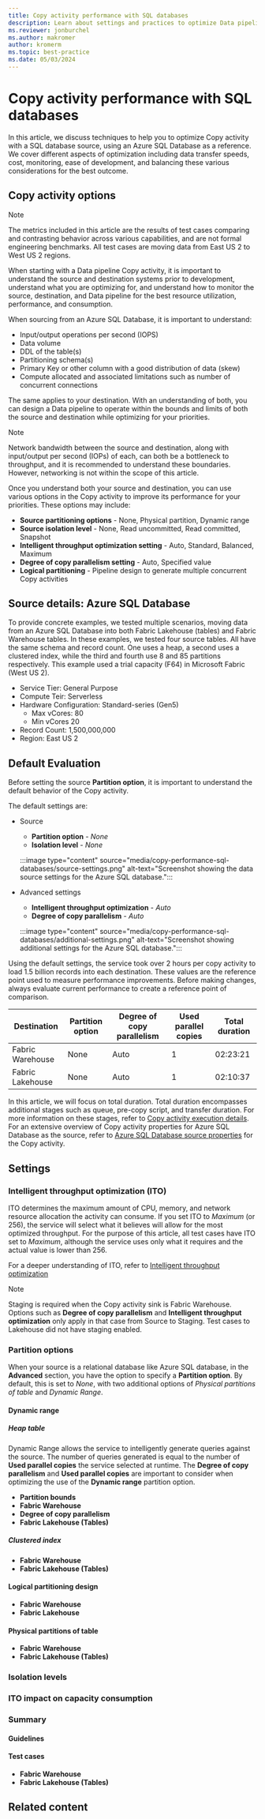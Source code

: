 ```yaml
---
title: Copy activity performance with SQL databases
description: Learn about settings and practices to optimize Data pipeline Copy activities for SQL databases in Data Factory for Microsoft Fabric.
ms.reviewer: jonburchel
ms.author: makromer
author: kromerm
ms.topic: best-practice
ms.date: 05/03/2024
---
```


# Copy activity performance with SQL databases

In this article, we discuss techniques to help you to optimize Copy activity with a SQL database source, using an Azure SQL Database as a reference. We cover different aspects of optimization including data transfer speeds, cost, monitoring, ease of development, and balancing these various considerations for the best outcome.

## Copy activity options

> [!NOTE]
> The metrics included in this article are the results of test cases comparing and contrasting behavior across various capabilities, and are not formal engineering benchmarks. All test cases are moving data from East US 2 to West US 2 regions.  

When starting with a Data pipeline Copy activity, it is important to understand the source and destination systems prior to development, understand what you are optimizing for, and understand how to monitor the source, destination, and Data pipeline for the best resource utilization, performance, and consumption.

When sourcing from an Azure SQL Database, it is important to understand:

- Input/output operations per second (IOPS)
- Data volume
- DDL of the table(s)
- Partitioning schema(s)
- Primary Key or other column with a good distribution of data (skew)
- Compute allocated and associated limitations such as number of concurrent connections

The same applies to your destination. With an understanding of both, you can design a Data pipeline to operate within the bounds and limits of both the source and destination while optimizing for your priorities.  

> [!NOTE]
> Network bandwidth between the source and destination, along with input/output per second (IOPs) of each, can both be a bottleneck to throughput, and it is recommended to understand these boundaries. However, networking is not within the scope of this article.

Once you understand both your source and destination, you can use various options in the Copy activity to improve its performance for your priorities. These options may include: 

- **Source partitioning options** - None, Physical partition, Dynamic range
- **Source isolation level** - None, Read uncommitted, Read committed, Snapshot
- **Intelligent throughput optimization setting** - Auto, Standard, Balanced, Maximum
- **Degree of copy parallelism setting** - Auto, Specified value
- **Logical partitioning** - Pipeline design to generate multiple concurrent Copy activities

## Source details: Azure SQL Database

To provide concrete examples, we tested multiple scenarios, moving data from an Azure SQL Database into both Fabric Lakehouse (tables) and Fabric Warehouse tables. In these examples, we tested four source tables. All have the same schema and record count. One uses a heap, a second uses a clustered index, while the third and fourth use 8 and 85 partitions respectively. This example used a trial capacity (F64) in Microsoft Fabric (West US 2).

- Service Tier: General Purpose
- Compute Teir: Serverless
- Hardware Configuration: Standard-series (Gen5)
  - Max vCores: 80
  - Min vCores 20
- Record Count: 1,500,000,000
- Region: East US 2

## Default Evaluation

Before setting the source **Partition option**, it is important to understand the default behavior of the Copy activity.

The default settings are:

- Source
    - **Partition option** - _None_
    - **Isolation level** - _None_

    :::image type="content" source="media/copy-performance-sql-databases/source-settings.png" alt-text="Screenshot showing the data source settings for the Azure SQL database.":::

- Advanced settings
    - **Intelligent throughput optimization** - _Auto_
    - **Degree of copy parallelism** - _Auto_

    :::image type="content" source="media/copy-performance-sql-databases/additional-settings.png" alt-text="Screenshot showing additional settings for the Azure SQL database.":::

Using the default settings, the service took over 2 hours per copy activity to load 1.5 billion records into each destination. These values are the reference point used to measure performance improvements. Before making changes, always evaluate current performance to create a reference point of comparison.

|Destination  |Partition option  |Degree of copy parallelism  |Used parallel copies  |Total duration|
|---------|---------|---------|---------|--------------|
|Fabric Warehouse     |None         |Auto         |1         |02:23:21              |
|Fabric Lakehouse     |None         |Auto         |1         |02:10:37              |

In this article, we will focus on total duration. Total duration encompasses additional stages such as queue, pre-copy script, and transfer duration. For more information on these stages, refer to [Copy activity execution details](/azure/data-factory/copy-activity-performance-troubleshooting#understand-copy-activity-execution-details). For an extensive overview of Copy activity properties for Azure SQL Database as the source, refer to [Azure SQL Database source properties](connector-azure-sql-database-copy-activity.md#source) for the Copy activity.

## Settings

### Intelligent throughput optimization (ITO)

ITO determines the maximum amount of CPU, memory, and network resource allocation the activity can consume. If you set ITO to _Maximum_ (or 256), the service will select what it believes will allow for the most optimized throughput. For the purpose of this article, all test cases have ITO set to _Maximum_, although the service uses only what it requires and the actual value is lower than 256. 

For a deeper understanding of ITO, refer to [Intelligent throughput optimization](copy-activity-performance-and-scalability-guide.md#intelligent-throughput-optimization)

> [!NOTE]
> Staging is required when the Copy activity sink is Fabric Warehouse. Options such as **Degree of copy parallelism** and **Intelligent throughput optimization** only apply in that case from Source to Staging. Test cases to Lakehouse did not have staging enabled.

### Partition options

When your source is a relational database like Azure SQL database, in the **Advanced** section, you have the option to specify a **Partition option**. By default, this is set to _None_, with two additional options of _Physical partitions of table_ and _Dynamic Range_.

#### Dynamic range

##### Heap table
  
Dynamic Range allows the service to intelligently generate queries against the source. The number of queries generated is equal to the number of **Used parallel copies** the service selected at runtime. The **Degree of copy parallelism** and **Used parallel copies** are important to consider when optimizing the use of the **Dynamic range** partition option.

- **Partition bounds**
- **Fabric Warehouse**
- **Degree of copy parallelism**
- **Fabric Lakehouse (Tables)**

##### Clustered index

- **Fabric Warehouse**
- **Fabric Lakehouse (Tables)**

#### Logical partitioning design

- **Fabric Warehouse**
- **Fabric Lakehouse**

#### Physical partitions of table

- **Fabric Warehouse**
- **Fabric Lakehouse (Tables)**

### Isolation levels

### ITO impact on capacity consumption

### Summary

#### Guidelines

#### Test cases

- **Fabric Warehouse**
- **Fabric Lakehouse (Tables)**

## Related content


  
  

